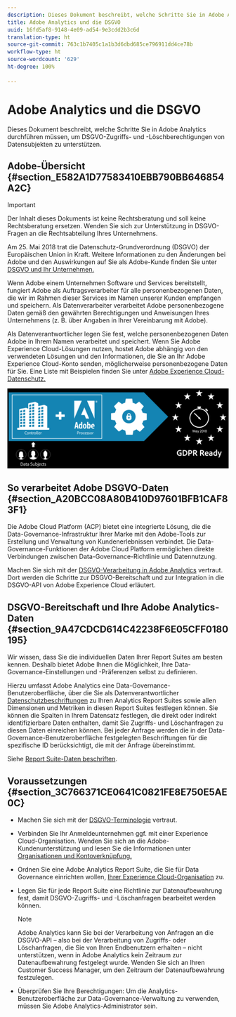 ```yaml
---
description: Dieses Dokument beschreibt, welche Schritte Sie in Adobe Analytics durchführen müssen, um DSGVO-Zugriffs- und -Löschberechtigungen von Datensubjekten zu unterstützen.
title: Adobe Analytics und die DSGVO
uuid: 16fd5af8-9148-4e09-ad54-9e3cdd2b3c6d
translation-type: ht
source-git-commit: 763c1b7405c1a1b3d6dbd685ce796911dd4ce78b
workflow-type: ht
source-wordcount: '629'
ht-degree: 100%

---
```



# Adobe Analytics und die DSGVO

Dieses Dokument beschreibt, welche Schritte Sie in Adobe Analytics durchführen müssen, um DSGVO-Zugriffs- und -Löschberechtigungen von Datensubjekten zu unterstützen.

## Adobe-Übersicht  {#section_E582A1D77583410EBB790BB646854A2C}

>[!IMPORTANT]
>
>Der Inhalt dieses Dokuments ist keine Rechtsberatung und soll keine Rechtsberatung ersetzen. Wenden Sie sich zur Unterstützung in DSGVO-Fragen an die Rechtsabteilung Ihres Unternehmens.

Am 25. Mai 2018 trat die Datenschutz-Grundverordnung (DSGVO) der Europäischen Union in Kraft. Weitere Informationen zu den Änderungen bei Adobe und den Auswirkungen auf Sie als Adobe-Kunde finden Sie unter [DSGVO und Ihr Unternehmen.](https://www.adobe.com/de/privacy/general-data-protection-regulation.html)

Wenn Adobe einem Unternehmen Software und Services bereitstellt, fungiert Adobe als Auftragsverarbeiter für alle personenbezogenen Daten, die wir im Rahmen dieser Services im Namen unserer Kunden empfangen und speichern. Als Datenverarbeiter verarbeitet Adobe personenbezogene Daten gemäß den gewährten Berechtigungen und Anweisungen Ihres Unternehmens (z. B. über Angaben in Ihrer Vereinbarung mit Adobe).

Als Datenverantwortlicher legen Sie fest, welche personenbezogenen Daten Adobe in Ihrem Namen verarbeitet und speichert. Wenn Sie Adobe Experience Cloud-Lösungen nutzen, hostet Adobe abhängig von den verwendeten Lösungen und den Informationen, die Sie an Ihr Adobe Experience Cloud-Konto senden, möglicherweise personenbezogene Daten für Sie. Eine Liste mit Beispielen finden Sie unter [Adobe Experience Cloud-Datenschutz.](https://www.adobe.com/de/privacy/experience-cloud.html#collect)

![](assets/privacy_ready.png)

## So verarbeitet Adobe DSGVO-Daten {#section_A20BCC08A80B410D97601BFB1CAF83F1}

Die Adobe Cloud Platform (ACP) bietet eine integrierte Lösung, die die Data-Governance-Infrastruktur Ihrer Marke mit den Adobe-Tools zur Erstellung und Verwaltung von Kundenerlebnissen verbindet. Die Data-Governance-Funktionen der Adobe Cloud Platform ermöglichen direkte Verbindungen zwischen Data-Governance-Richtlinie und Datennutzung.

Machen Sie sich mit der [DSGVO-Verarbeitung in Adobe Analytics](https://www.adobe.com/data-analytics-cloud/analytics/general-data-protection-regulation.html) vertraut. Dort werden die Schritte zur DSGVO-Bereitschaft und zur Integration in die DSGVO-API von Adobe Experience Cloud erläutert.

## DSGVO-Bereitschaft und Ihre Adobe Analytics-Daten {#section_9A47CDCD614C42238F6E05CFF0180195}

Wir wissen, dass Sie die individuellen Daten Ihrer Report Suites am besten kennen. Deshalb bietet Adobe Ihnen die Möglichkeit, Ihre Data-Governance-Einstellungen und -Präferenzen selbst zu definieren.

Hierzu umfasst Adobe Analytics eine Data-Governance-Benutzeroberfläche, über die Sie als Datenverantwortlicher [Datenschutzbeschriftungen](/help/admin/c-data-governance/gdpr-labels.md#data-governance-labels) zu Ihren Analytics Report Suites sowie allen Dimensionen und Metriken in diesen Report Suites festlegen können. Sie können die Spalten in Ihrem Datensatz festlegen, die direkt oder indirekt identifizierbare Daten enthalten, damit Sie Zugriffs- und Löschanfragen zu diesen Daten einreichen können. Bei jeder Anfrage werden die in der Data-Governance-Benutzeroberfläche festgelegten Beschriftungen für die spezifische ID berücksichtigt, die mit der Anfrage übereinstimmt.

Siehe [Report Suite-Daten beschriften](/help/admin/c-data-governance/gdpr-setup-reportsuite.md).

## Voraussetzungen {#section_3C766371CE0641C0821FE8E750E5AE0C}

* Machen Sie sich mit der [DSGVO-Terminologie](/help/admin/c-data-governance/gdpr-terminology.md) vertraut.
* Verbinden Sie Ihr Anmeldeunternehmen ggf. mit einer Experience Cloud-Organisation. Wenden Sie sich an die Adobe-Kundenunterstützung und lesen Sie die Informationen unter [Organisationen und Kontoverknüpfung.](https://docs.adobe.com/content/help/de-DE/core-services/interface/manage-users-and-products/organizations.html)
* Ordnen Sie eine Adobe Analytics Report Suite, die Sie für Data Governance einrichten wollen, [Ihrer Experience Cloud-Organisation](https://docs.adobe.com/content/help/de-DE/core-services/interface/about-core-services/report-suite-mapping.html) zu.
* Legen Sie für jede Report Suite eine Richtlinie zur Datenaufbewahrung fest, damit DSGVO-Zugriffs- und -Löschanfragen bearbeitet werden können.

   >[!NOTE]
   >
   >Adobe Analytics kann Sie bei der Verarbeitung von Anfragen an die DSGVO-API – also bei der Verarbeitung von Zugriffs- oder Löschanfragen, die Sie von Ihren Endbenutzern erhalten – nicht unterstützen, wenn in Adobe Analytics kein Zeitraum zur Datenaufbewahrung festgelegt wurde. Wenden Sie sich an Ihren Customer Success Manager, um den Zeitraum der Datenaufbewahrung festzulegen.

* Überprüfen Sie Ihre Berechtigungen: Um die Analytics-Benutzeroberfläche zur Data-Governance-Verwaltung zu verwenden, müssen Sie Adobe Analytics-Administrator sein.
